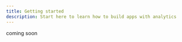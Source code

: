 ```yaml
---
title: Getting started
description: Start here to learn how to build apps with analytics
---
```


coming soon
